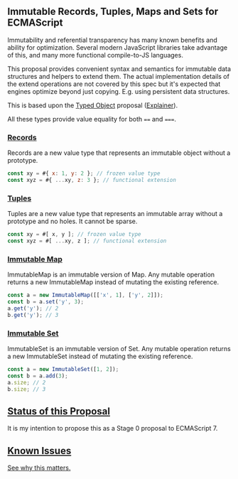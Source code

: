 Immutable Records, Tuples, Maps and Sets for ECMAScript
-------------------------------------------------------

Immutability and referential transparency has many known benefits and ability for optimization. Several modern JavaScript libraries take advantage of this, and many more functional compile-to-JS languages.

This proposal provides convenient syntax and semantics for immutable data structures and helpers to extend them. The actual implementation details of the extend operations are not covered by this spec but it's expected that engines optimize beyond just copying. E.g. using persistent data structures.

This is based upon the [Typed Object](https://github.com/dslomov-chromium/typed-objects-es7) proposal ([Explainer](https://github.com/nikomatsakis/typed-objects-explainer)).

All these types provide value equality for both `==` and `===`.

### [Records](Records.md)

Records are a new value type that represents an immutable object without a prototype.

```javascript
const xy = #{ x: 1, y: 2 }; // frozen value type
const xyz = #{ ...xy, z: 3 }; // functional extension
```

### [Tuples](Tuples.md)

Tuples are a new value type that represents an immutable array without a prototype and no holes. It cannot be sparse.

```javascript
const xy = #[ x, y ]; // frozen value type
const xyz = #[ ...xy, z ]; // functional extension
```

### [Immutable Map](ImmutableMap.md)

ImmutableMap is an immutable version of Map. Any mutable operation returns a new ImmutableMap instead of mutating the existing reference.

```javascript
const a = new ImmutableMap([['x', 1], ['y', 2]]);
const b = a.set('y', 3);
a.get('y'); // 2
b.get('y'); // 3
```

### [Immutable Set](ImmutableSet.md)

ImmutableSet is an immutable version of Set. Any mutable operation returns a new ImmutableSet instead of mutating the existing reference.

```javascript
const a = new ImmutableSet([1, 2]);
const b = a.add(3);
a.size; // 2
b.size; // 3
```

## [Status of this Proposal](https://github.com/tc39/ecma262)

It is my intention to propose this as a Stage 0 proposal to ECMAScript 7.

## [Known Issues](Issues.md)

[See why this matters.](Issues.md)
